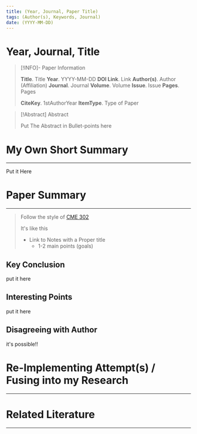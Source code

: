 ```yaml
---
title: (Year, Journal, Paper Title)
tags: (Author(s), Keywords, Journal)
date: (YYYY-MM-DD)
---
```


# Year, Journal, Title

> [!INFO]- Paper Information
>
> **Title**. Title
> **Year**. YYYY-MM-DD
> **DOI Link**. Link
> **Author(s)**. Author (Affiliation)
> **Journal**. Journal
> **Volume**. Volume
> **Issue**. Issue
> **Pages**. Pages
> 
> **CiteKey**. 1stAuthorYear
> **ItemType**. Type of Paper


> [!Abstract] Abstract
>
> Put The Abstract in Bullet-points here


# My Own Short Summary
---

Put it Here

# Paper Summary
---

> Follow the style of [CME 302](https://ericdarve.github.io/NLA/)
>
> It's like this
> - Link to Notes with a Proper title
>     - 1-2 main points (goals)

## Key Conclusion

put it here

## Interesting Points

put it here

## Disagreeing with Author

it's possible!!

# Re-Implementing Attempt(s) / Fusing into my Research
---

# Related Literature
---





















